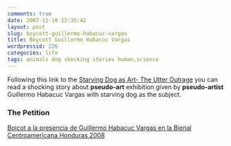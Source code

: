 ```yaml
---
comments: true
date: 2007-11-10 12:35:42
layout: post
slug: boycott-guillermo-habacuc-vargas
title: Boycott Guillermo Habacuc Vargas
wordpressid: 226
categories: life
tags: animals dog shocking stories human,science
---
```


Following this link to the [Starving Dog as Art- The Utter Outrage](http://luckybunnynyc.blogspot.com/2007/10/starving-dog-as-art-utter-outrage.html) you can read a shocking story about **pseudo-art** exhibition given by **pseudo-artist** Guillermo Habacuc Vargas with starving dog as the subject.





### The Petition




[Boicot a la presencia de Guillermo Habacuc Vargas en la Bienal Centroamericana Honduras 2008](http://www.petitiononline.com/13031953/)



